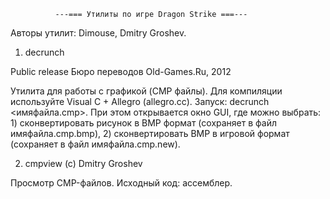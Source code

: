 ﻿              ---=== Утилиты по игре Dragon Strike ===---

Авторы утилит: Dimouse, Dmitry Groshev.

1. decrunch

Public release
Бюро переводов Old-Games.Ru, 2012

Утилита для работы с графикой (CMP файлы). Для компиляции используйте Visual C + Allegro (allegro.cc). Запуск: decrunch <имяфайла.cmp>. При этом открывается окно GUI, где можно выбрать: 1) сконвертировать рисунок в BMP формат (сохраняет в файл имяфайла.cmp.bmp), 2) сконвертировать BMP в игровой формат (сохраняет в файл имяфайла.cmp.new).

2. cmpview (c) Dmitry Groshev

Просмотр CMP-файлов. Исходный код: ассемблер.